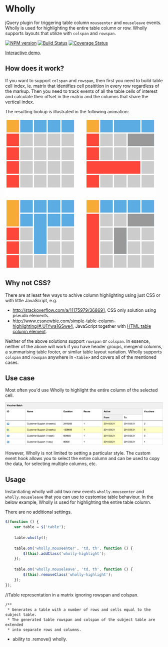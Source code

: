 # Wholly

jQuery plugin for triggering table column `mouseenter` and `mouseleave` events. Wholly is used for highlighting the entire table column or row. Wholly supports layouts that utilize with `colspan` and `rowspan`.

[![NPM version](https://badge.fury.io/js/wholly.svg)](http://badge.fury.io/js/wholly)
[![Build Status](https://travis-ci.org/gajus/wholly.png?branch=master)](https://travis-ci.org/gajus/wholly)
[![Coverage Status](https://coveralls.io/repos/gajus/wholly/badge.png?branch=master)](https://coveralls.io/r/gajus/wholly?branch=master)

[Interactive demo](http://gajus.com/wholly/demo/).

## How does it work?

If you want to support `colspan` and `rowspan`, then first you need to build table cell index, ie. matrix that identifies cell positition in every row regardless of the markup. Then you need to track events of all the table cells of interest and calculate their offset in the matrix and the columns that share the vertical index.

The resulting lookup is illustrated in the following animation:

![Wholly highlighting a matrix](docs/static/image/animation.gif)

## Why not CSS?

There are at least few ways to achive column highlighting using just CSS or with little JavaScript, e.g.

* http://stackoverflow.com/a/11175979/368691, CSS only solution using pseudo elements.
* http://www.cssnewbie.com/simple-table-column-highlighting/#.U1Ywa1GSwe4, JavaScript together with [HTML table column element](https://developer.mozilla.org/en-US/docs/Web/HTML/Element/col).

Neither of the above solutions support `rowspan` or `colspan`. In essence, neither of the above will work if you have header groups, mergend columns, a summarising table footer, or similar table layout variation. Wholly supports `colspan` and `rowspan` anywhere in `<table>` and covers all of the mentioned cases.

## Use case

Most often you'd use Wholly to highlight the entire column of the selected cell.

![Table using Wholly](docs/static/image/example-use-case.png)

However, Wholly is not limited to setting a particular style. The custom event hook allows you to select the entire column and can be used to copy the data, for selecting multiple columns, etc.

## Usage

Instantiating wholly will add two new events `wholly.mouseenter` and `wholly.mouseleave` that you can use to customise table behaviour. In the below example, Wholly is used for highlighting the entire table column.

There are no additional settings.

```js
$(function () {
    var table = $('table');

    table.wholly();

    table.on('wholly.mouseenter', 'td, th', function () {
        $(this).addClass('wholly-highlight');
    });

    table.on('wholly.mouseleave', 'td, th', function () {
        $(this).removeClass('wholly-highlight');
    });
});
```

 //Table representation in a matrix ignoring rowspan and colspan.

    /**
     * Generates a table with a number of rows and cells equal to the subject table.
     * The generated table rowspan and colspan of the subject table are extended
     * into separate rows and columns.




* ability to .remove() wholly.